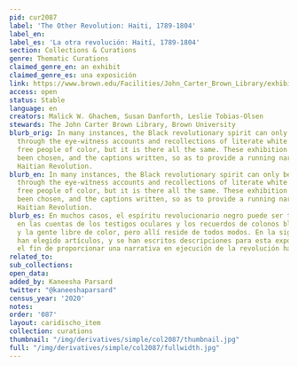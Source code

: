 ```yaml
---
pid: cur2087
label: 'The Other Revolution: Haiti, 1789-1804'
label_en:
label_es: 'La otra revolución: Haití, 1789-1804'
section: Collections & Curations
genre: Thematic Curations
claimed_genre_en: an exhibit
claimed_genre_es: una exposición
link: https://www.brown.edu/Facilities/John_Carter_Brown_Library/exhibitions/haitian/index.html
access: open
status: Stable
language: en
creators: Malick W. Ghachem, Susan Danforth, Leslie Tobias-Olsen
stewards: The John Carter Brown Library, Brown University
blurb_orig: In many instances, the Black revolutionary spirit can only be dimly perceived
  through the eye-witness accounts and recollections of literate white colonists and
  free people of color, but it is there all the same. These exhibition items have
  been chosen, and the captions written, so as to provide a running narrative of the
  Haitian Revolution.
blurb_en: In many instances, the Black revolutionary spirit can only be dimly perceived
  through the eye-witness accounts and recollections of literate white colonists and
  free people of color, but it is there all the same. These exhibition items have
  been chosen, and the captions written, so as to provide a running narrative of the
  Haitian Revolution.
blurb_es: En muchos casos, el espíritu revolucionario negro puede ser tan solo percibido
  en las cuentas de los testigos oculares y los recuerdos de colonos blancos alfabetizados
  y la gente libre de color, pero allí reside de todos modos. En la siguiente, se
  han elegido artículos, y se han escritos descripciones para esta exposición con
  el fin de proporcionar una narrativa en ejecución de la revolución haitiana.
related_to:
sub_collections:
open_data:
added_by: Kaneesha Parsard
twitter: "@kaneeshaparsard"
census_year: '2020'
notes:
order: '087'
layout: caridischo_item
collection: curations
thumbnail: "/img/derivatives/simple/col2087/thumbnail.jpg"
full: "/img/derivatives/simple/col2087/fullwidth.jpg"
---
```

